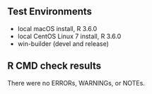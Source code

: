
## Test Environments
* local macOS install, R 3.6.0
* local CentOS Linux 7 install, R 3.6.0
* win-builder (devel and release)

## R CMD check results
There were no ERRORs, WARNINGs, or NOTEs. 

